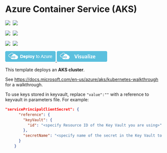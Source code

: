 # Azure Container Service (AKS)

<IMG SRC="https://azurequickstartsservice.blob.core.windows.net/badges/101-aks/PublicLastTestDate.svg" />&nbsp;
<IMG SRC="https://azurequickstartsservice.blob.core.windows.net/badges/101-aks/PublicDeployment.svg" />&nbsp;

<IMG SRC="https://azurequickstartsservice.blob.core.windows.net/badges/101-aks/FairfaxLastTestDate.svg" />&nbsp;
<IMG SRC="https://azurequickstartsservice.blob.core.windows.net/badges/101-aks/FairfaxDeployment.svg" />&nbsp;

<IMG SRC="https://azurequickstartsservice.blob.core.windows.net/badges/101-aks/BestPracticeResult.svg" />&nbsp;
<IMG SRC="https://azurequickstartsservice.blob.core.windows.net/badges/101-aks/CredScanResult.svg" />&nbsp;

<a href="https://portal.azure.com/#create/Microsoft.Template/uri/https%3A%2F%2Fraw.githubusercontent.com%2Fnavalev%2Fazure-quickstart-templates%2Fmaster%2F101-aks%2Fazuredeploy.json" target="_blank">
<img src="https://raw.githubusercontent.com/Azure/azure-quickstart-templates/master/1-CONTRIBUTION-GUIDE/images/deploytoazure.png"/>
</a>
<a href="http://armviz.io/#/?load=https%3A%2F%2Fraw.githubusercontent.com%2Fnavalev%2Fazure-quickstart-templates%2Fmaster%2F101-aks%2Fazuredeploy.json" target="_blank">
<img src="https://raw.githubusercontent.com/Azure/azure-quickstart-templates/master/1-CONTRIBUTION-GUIDE/images/visualizebutton.png"/>
</a>

This template deploys an **AKS cluster**.

See https://docs.microsoft.com/en-us/azure/aks/kubernetes-walkthrough for a walkthrough.

To use keys stored in keyvault, replace ```"value":""``` with a reference to keyvault in parameters file. For example:

```json
"servicePrincipalClientSecret": {
      "reference": {
        "keyVault": {
          "id": "<specify Resource ID of the Key Vault you are using>"
        },
        "secretName": "<specify name of the secret in the Key Vault to get the service principal password from>"
      }
    }
```

